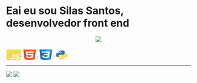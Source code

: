 <div>
  <h1>Eai eu sou Silas Santos, desenvolvedor front end</h1>
</div>

<div align="center">
  <a href="https://github.com/silassantosmoura">
  <img height="180em" src="https://github-readme-stats.vercel.app/api?username=silassantosmoura&show_icons=true&theme=github_dark&include_all_commits=true&count_private=true"/>
</div>
 
<div style="display: inline_block"><br>
  <img align="center" alt="Rafa-Js" height="30" width="40" src="https://raw.githubusercontent.com/devicons/devicon/master/icons/javascript/javascript-plain.svg">
  <img align="center" alt="Rafa-HTML" height="30" width="40" src="https://raw.githubusercontent.com/devicons/devicon/master/icons/html5/html5-original.svg">
  <img align="center" alt="Rafa-CSS" height="30" width="40" src="https://raw.githubusercontent.com/devicons/devicon/master/icons/css3/css3-original.svg">
  <img align="center" alt="Rafa-Python" height="30" width="40" src="https://raw.githubusercontent.com/devicons/devicon/master/icons/python/python-original.svg">
</div>
  <hr>
  
  <div> 
  <a href="https://www.instagram.com/_s1l4s_/" target="_blank"><img src="https://img.shields.io/badge/-Instagram-%23E4405F?style=for-the-badge&logo=instagram&logoColor=white" target="_blank"></a>
  <a href="https://www.linkedin.com/in/silas-santos-517209256/" target="_blank"><img src="https://img.shields.io/badge/-LinkedIn-%230077B5?style=for-the-badge&logo=linkedin&logoColor=white" target="_blank"></a> 
</div>
